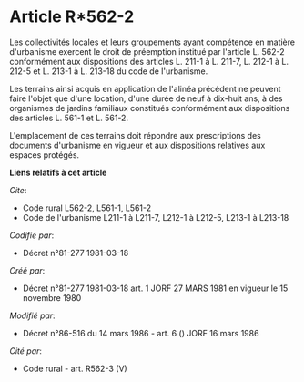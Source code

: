 # Article R*562-2

Les collectivités locales et leurs groupements ayant compétence en matière d'urbanisme exercent le droit de préemption
institué par l'article L. 562-2 conformément aux dispositions des articles L. 211-1 à L. 211-7, L. 212-1 à L. 212-5 et L.
213-1 à L. 213-18 du code de l'urbanisme.

Les terrains ainsi acquis en application de l'alinéa précédent ne peuvent faire l'objet que d'une location, d'une durée de
neuf à dix-huit ans, à des organismes de jardins familiaux constitués conformément aux dispositions des articles L. 561-1 et
L. 561-2.

L'emplacement de ces terrains doit répondre aux prescriptions des documents d'urbanisme en vigueur et aux dispositions
relatives aux espaces protégés.

**Liens relatifs à cet article**

_Cite_:

  - Code rural L562-2, L561-1, L561-2
  - Code de l'urbanisme L211-1 à L211-7, L212-1 à L212-5, L213-1 à L213-18

_Codifié par_:

  - Décret n°81-277 1981-03-18

_Créé par_:

  - Décret n°81-277 1981-03-18 art. 1 JORF 27 MARS 1981 en vigueur le 15 novembre 1980

_Modifié par_:

  - Décret n°86-516 du 14 mars 1986 - art. 6 () JORF 16 mars 1986

_Cité par_:

  - Code rural - art. R562-3 (V)
